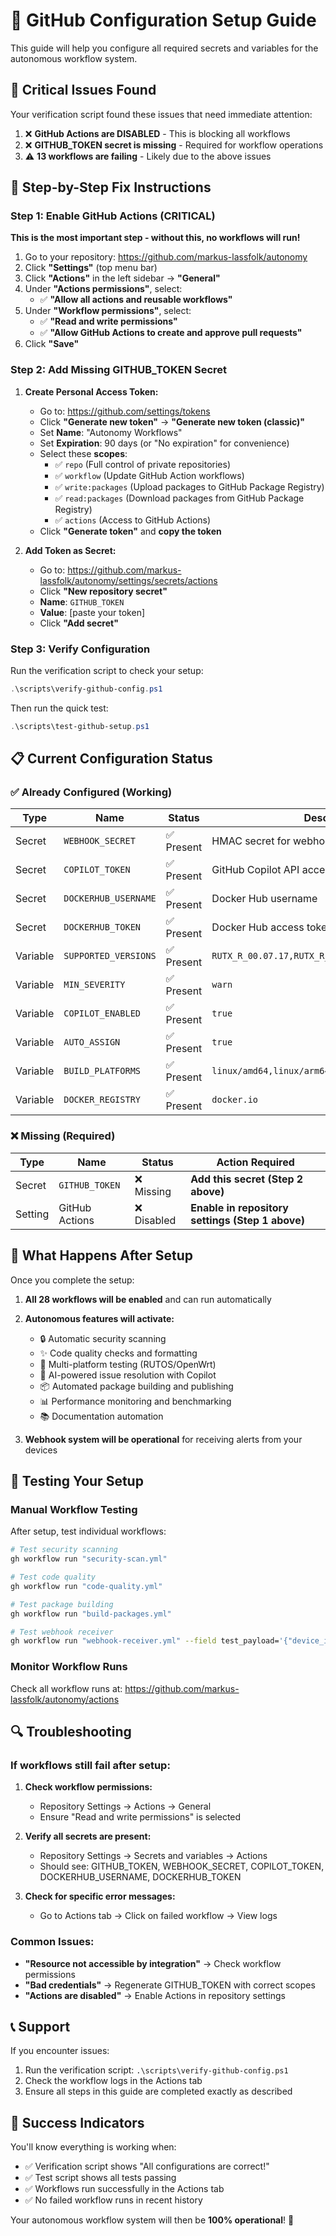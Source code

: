# 🔧 GitHub Configuration Setup Guide

This guide will help you configure all required secrets and variables for the autonomous workflow system.

## 🚨 **Critical Issues Found**

Your verification script found these issues that need immediate attention:

1. ❌ **GitHub Actions are DISABLED** - This is blocking all workflows
2. ❌ **GITHUB_TOKEN secret is missing** - Required for workflow operations
3. ⚠️ **13 workflows are failing** - Likely due to the above issues

## 🔧 **Step-by-Step Fix Instructions**

### **Step 1: Enable GitHub Actions (CRITICAL)**

**This is the most important step - without this, no workflows will run!**

1. Go to your repository: https://github.com/markus-lassfolk/autonomy
2. Click **"Settings"** (top menu bar)
3. Click **"Actions"** in the left sidebar → **"General"**
4. Under **"Actions permissions"**, select:
   - ✅ **"Allow all actions and reusable workflows"**
5. Under **"Workflow permissions"**, select:
   - ✅ **"Read and write permissions"**
   - ✅ **"Allow GitHub Actions to create and approve pull requests"**
6. Click **"Save"**

### **Step 2: Add Missing GITHUB_TOKEN Secret**

1. **Create Personal Access Token:**
   - Go to: https://github.com/settings/tokens
   - Click **"Generate new token"** → **"Generate new token (classic)"**
   - Set **Name**: "Autonomy Workflows"
   - Set **Expiration**: 90 days (or "No expiration" for convenience)
   - Select these **scopes**:
     - ✅ `repo` (Full control of private repositories)
     - ✅ `workflow` (Update GitHub Action workflows)
     - ✅ `write:packages` (Upload packages to GitHub Package Registry)
     - ✅ `read:packages` (Download packages from GitHub Package Registry)
     - ✅ `actions` (Access to GitHub Actions)
   - Click **"Generate token"** and **copy the token**

2. **Add Token as Secret:**
   - Go to: https://github.com/markus-lassfolk/autonomy/settings/secrets/actions
   - Click **"New repository secret"**
   - **Name**: `GITHUB_TOKEN`
   - **Value**: [paste your token]
   - Click **"Add secret"**

### **Step 3: Verify Configuration**

Run the verification script to check your setup:

```powershell
.\scripts\verify-github-config.ps1
```

Then run the quick test:

```powershell
.\scripts\test-github-setup.ps1
```

## 📋 **Current Configuration Status**

### ✅ **Already Configured (Working)**

| Type | Name | Status | Description |
|------|------|--------|-------------|
| Secret | `WEBHOOK_SECRET` | ✅ Present | HMAC secret for webhook validation |
| Secret | `COPILOT_TOKEN` | ✅ Present | GitHub Copilot API access |
| Secret | `DOCKERHUB_USERNAME` | ✅ Present | Docker Hub username |
| Secret | `DOCKERHUB_TOKEN` | ✅ Present | Docker Hub access token |
| Variable | `SUPPORTED_VERSIONS` | ✅ Present | `RUTX_R_00.07.17,RUTX_R_00.07.18,RUTX_R_00.08.00` |
| Variable | `MIN_SEVERITY` | ✅ Present | `warn` |
| Variable | `COPILOT_ENABLED` | ✅ Present | `true` |
| Variable | `AUTO_ASSIGN` | ✅ Present | `true` |
| Variable | `BUILD_PLATFORMS` | ✅ Present | `linux/amd64,linux/arm64,linux/arm/v7` |
| Variable | `DOCKER_REGISTRY` | ✅ Present | `docker.io` |

### ❌ **Missing (Required)**

| Type | Name | Status | Action Required |
|------|------|--------|-----------------|
| Secret | `GITHUB_TOKEN` | ❌ Missing | **Add this secret (Step 2 above)** |
| Setting | GitHub Actions | ❌ Disabled | **Enable in repository settings (Step 1 above)** |

## 🚀 **What Happens After Setup**

Once you complete the setup:

1. **All 28 workflows will be enabled** and can run automatically
2. **Autonomous features will activate:**
   - 🔒 Automatic security scanning
   - ✨ Code quality checks and formatting
   - 🧪 Multi-platform testing (RUTOS/OpenWrt)
   - 🤖 AI-powered issue resolution with Copilot
   - 📦 Automated package building and publishing
   - 📊 Performance monitoring and benchmarking
   - 📚 Documentation automation

3. **Webhook system will be operational** for receiving alerts from your devices

## 🧪 **Testing Your Setup**

### Manual Workflow Testing

After setup, test individual workflows:

```bash
# Test security scanning
gh workflow run "security-scan.yml"

# Test code quality
gh workflow run "code-quality.yml"

# Test package building
gh workflow run "build-packages.yml"

# Test webhook receiver
gh workflow run "webhook-receiver.yml" --field test_payload='{"device_id":"test","severity":"info","scenario":"test","note":"Setup test"}'
```

### Monitor Workflow Runs

Check all workflow runs at: https://github.com/markus-lassfolk/autonomy/actions

## 🔍 **Troubleshooting**

### If workflows still fail after setup:

1. **Check workflow permissions:**
   - Repository Settings → Actions → General
   - Ensure "Read and write permissions" is selected

2. **Verify all secrets are present:**
   - Repository Settings → Secrets and variables → Actions
   - Should see: GITHUB_TOKEN, WEBHOOK_SECRET, COPILOT_TOKEN, DOCKERHUB_USERNAME, DOCKERHUB_TOKEN

3. **Check for specific error messages:**
   - Go to Actions tab → Click on failed workflow → View logs

### Common Issues:

- **"Resource not accessible by integration"** → Check workflow permissions
- **"Bad credentials"** → Regenerate GITHUB_TOKEN with correct scopes
- **"Actions are disabled"** → Enable Actions in repository settings

## 📞 **Support**

If you encounter issues:

1. Run the verification script: `.\scripts\verify-github-config.ps1`
2. Check the workflow logs in the Actions tab
3. Ensure all steps in this guide are completed exactly as described

## 🎉 **Success Indicators**

You'll know everything is working when:

- ✅ Verification script shows "All configurations are correct!"
- ✅ Test script shows all tests passing
- ✅ Workflows run successfully in the Actions tab
- ✅ No failed workflow runs in recent history

Your autonomous workflow system will then be **100% operational**! 🚀
